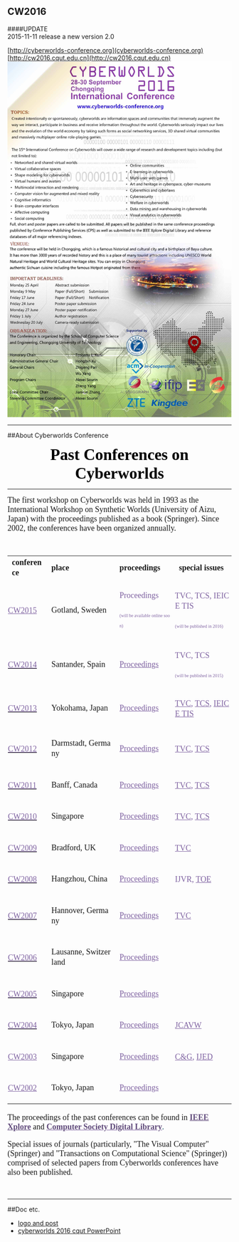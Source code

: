 ## CW2016
####UPDATE<br />
2015-11-11 release a new version 2.0

[http://cyberworlds-conference.org](cyberworlds-conference.org)<br />
[http://cw2016.cqut.edu.cn](http://cw2016.cqut.edu.cn)<br />
![](https://github.com/Jiavan/cyberworlds-conference-2016/blob/master/doc/flyer.jpg)

---
##About Cyberworlds Conference

<p style="margin: 0px 0px 5px; text-align: center;"><span style="font-family: &#39;times new roman&#39;; color: rgb(0, 0, 0); font-size: 36px;"><strong><span style="color: rgb(0, 0, 0); font-family: &#39;times new roman&#39;;">Past Conferences on Cyberworlds</span></strong></span></p><hr/><p style="margin: 5px 0px; text-align: left;"><span style="font-size: 18px; font-family: &#39;times new roman&#39;;">The first workshop on Cyberworlds was held in 1993 as the International Workshop on Synthetic Worlds (University of Aizu, Japan) with the proceedings published as a book (Springer). Since 2002, the conferences have been organized annually. &nbsp;</span></p><p><br/></p><table cellspacing="0" cellpadding="0" style="font-size: 20px; font-family: Calibri;"><tbody><tr class="firstRow"><td colspan="1" rowspan="1" style="word-break: break-all;" width="85"><strong><span style="font-family: &#39;times new roman&#39;; font-size: 18px;">conference</span></strong></td><td colspan="1" rowspan="1" style="word-break: break-all;" width="178"><strong><span style="font-family: &#39;times new roman&#39;; font-size: 18px;">place</span></strong></td><td colspan="1" rowspan="1" style="word-break: break-all;" width="133"><strong><span style="font-family: &#39;times new roman&#39;; font-size: 18px;">proceedings</span></strong></td><td colspan="1" rowspan="1" style="word-break: break-all;" width="181"><strong><span style="font-family: &#39;times new roman&#39;; font-size: 18px;">special issues</span></strong></td></tr><tr><td width="102" style="padding: 1px; word-break: break-all;"><p dir="ltr" style="text-indent: 0em;"><a href="http://www.uunaka.org/CW2015/" target="_self" style="font-family: &#39;times new roman&#39;; color: rgb(128, 100, 162); text-decoration: underline; font-size: 18px;"><span style="font-family: &#39;times new roman&#39;; color: rgb(128, 100, 162); font-size: 18px;">CW2015</span></a><span style="font-family: &#39;times new roman&#39;; color: rgb(95, 73, 122); text-decoration: none;"><strong><br/></strong></span></p></td><td colspan="1" rowspan="1" valign="null" width="178" style="word-break: break-all;"><p><span style="font-family: &#39;times new roman&#39;; font-size: 18px;">Gotland, Sweden</span></p></td><td colspan="1" rowspan="1" valign="null" width="133" style="word-break: break-all;"><p><span style="font-family: &#39;times new roman&#39;; font-size: 18px; color: rgb(128, 100, 162);">Proceedings</span></p><p><span style="font-family: &#39;times new roman&#39;; font-size: 18px; color: rgb(128, 100, 162);"><span style="color: rgb(128, 100, 162); font-family: &#39;times new roman&#39;; font-size: 10px;">(will be available online soon)</span></span></p></td><td width="181" style="padding: 1px; word-break: break-all;"><p dir="ltr" style="text-indent: 0em;"><span style="font-size: 18px; font-family: &#39;times new roman&#39;; color: rgb(128, 100, 162);">TVC, TCS, IEICE TIS&nbsp;</span></p><p dir="ltr" style="text-indent: 0em;"><span style="color: rgb(128, 100, 162); font-family: &#39;times new roman&#39;; font-size: 10px; text-indent: 0em;">(will be published in 2016)</span></p></td></tr><tr><td width="102" style="padding: 1px;"><p dir="ltr" style="text-indent: 0em;"><a href="http://www.cw2014.unican.es/" target="_self" style="text-decoration: underline;"><span style="text-decoration: underline; font-family: &#39;times new roman&#39;; color: rgb(128, 100, 162); font-size: 18px;">CW2014</span><span style="font-family: &#39;times new roman&#39;;"><strong><span style="font-family: &#39;times new roman&#39;;"></span></strong><strong><span style="font-family: &#39;times new roman&#39;;"></span></strong></span></a></p></td><td colspan="1" rowspan="1" valign="null" width="178" style="word-break: break-all;"><p><span style="font-family: &#39;times new roman&#39;; font-size: 18px;">Santander, Spain</span></p></td><td colspan="1" rowspan="1" valign="null" width="133" style="word-break: break-all;"><p><a href="http://ieeexplore.ieee.org/xpl/mostRecentIssue.jsp?punumber=6979352" target="_self" style="font-family: &#39;times new roman&#39;; font-size: 18px; white-space: normal; color: rgb(128, 100, 162); text-decoration: underline;"><span style="font-family: &#39;times new roman&#39;; font-size: 18px; color: rgb(128, 100, 162);">Proceedings</span></a></p></td><td width="181" style="padding: 1px; word-break: break-all;"><p dir="ltr" style="text-indent: 0em;"><span style="font-family: &#39;times new roman&#39;; font-size: 18px; color: rgb(128, 100, 162);">TVC, TCS&nbsp;</span></p><p dir="ltr" style="text-indent: 0em;"><span style="font-family: &#39;times new roman&#39;; font-size: 10px; color: rgb(128, 100, 162);">(will be published in 2015)</span></p></td></tr><tr><td width="102" style="padding: 1px;"><p dir="ltr" style="text-indent: 0em;"><a href="http://www.vc.media.yamanashi.ac.jp/cw2013/" target="_self" style="text-decoration: underline;"><span style="text-decoration: underline; font-family: &#39;times new roman&#39;; color: rgb(128, 100, 162); font-size: 18px;">CW2013</span><span style="font-family: &#39;times new roman&#39;;"></span></a></p></td><td colspan="1" rowspan="1" valign="null" width="178" style="word-break: break-all;"><p><span style="font-family: &#39;times new roman&#39;; font-size: 18px;">Yokohama, Japan</span></p></td><td colspan="1" rowspan="1" valign="null" width="133"><p><a href="http://ieeexplore.ieee.org/xpl/mostRecentIssue.jsp?punumber=6679568" target="_self" style="font-family: &#39;times new roman&#39;; font-size: 18px; white-space: normal; color: rgb(128, 100, 162); text-decoration: underline;"><span style="font-family: &#39;times new roman&#39;; font-size: 18px; color: rgb(128, 100, 162);">Proceedings</span></a></p></td><td width="181" style="padding: 1px; word-break: break-all;"><p dir="ltr" style="text-indent: 0em;"><a href="http://link.springer.com/journal/371/30/9/page/1" target="_self" style="font-family: &#39;times new roman&#39;; font-size: 18px; color: rgb(128, 100, 162); text-decoration: underline;"><span style="font-family: &#39;times new roman&#39;; font-size: 18px; color: rgb(128, 100, 162);">TVC</span></a><span style="font-family: &#39;times new roman&#39;; font-size: 18px; color: rgb(128, 100, 162);">, <a href="http://www.springer.com/gp/book/9783662437896" target="_self" style="color: rgb(128, 100, 162); text-decoration: underline;"><span style="font-family: &#39;times new roman&#39;; font-size: 18px; color: rgb(128, 100, 162);">TCS</span></a><span style="font-family: &#39;times new roman&#39;; font-size: 18px; color: rgb(128, 100, 162);">, </span><a href="http://search.ieice.or.jp/bin/index.php?category=D&lang=E&vol=E97-D&num=8&abst=" target="_self" style="color: rgb(128, 100, 162); text-decoration: underline;"><span style="font-family: &#39;times new roman&#39;; font-size: 18px; color: rgb(128, 100, 162);">IEICE TIS</span></a></span></p></td></tr><tr><td width="102" style="padding: 1px; word-break: break-all;"><p dir="ltr" style="text-indent: 0em;"><a href="http://www.gris.tu-darmstadt.de/cw2012/" target="_self" style="text-decoration: underline;"><span style="text-decoration: underline; font-family: &#39;times new roman&#39;; color: rgb(128, 100, 162); font-size: 18px;">CW2012</span><span style="font-family: &#39;times new roman&#39;;"><strong><span style="font-family: &#39;times new roman&#39;;"></span></strong><strong><span style="font-family: &#39;times new roman&#39;;"></span></strong></span></a></p></td><td colspan="1" rowspan="1" valign="null" width="178" style="word-break: break-all;"><p><span style="font-family: &#39;times new roman&#39;; font-size: 18px;">Darmstadt, Germany</span></p></td><td colspan="1" rowspan="1" valign="null" width="133"><p><a href="http://ieeexplore.ieee.org/xpl/mostRecentIssue.jsp?punumber=6336442" target="_self" style="font-family: &#39;times new roman&#39;; font-size: 18px; white-space: normal; color: rgb(128, 100, 162); text-decoration: underline;"><span style="font-family: &#39;times new roman&#39;; font-size: 18px; color: rgb(128, 100, 162);">Proceedings</span></a></p></td><td width="181" style="padding: 1px; word-break: break-all;"><p dir="ltr" style="text-indent: 0em;"><a href="http://link.springer.com/journal/371/29/10/page/1" target="_self" style="font-family: &#39;times new roman&#39;; font-size: 18px; color: rgb(128, 100, 162); text-decoration: underline;"><span style="font-family: &#39;times new roman&#39;; font-size: 18px; color: rgb(128, 100, 162);">TVC</span></a><span style="font-family: &#39;times new roman&#39;; font-size: 18px; color: rgb(128, 100, 162);">, <a href="http://www.springer.com/gp/book/9783642388026" target="_self" style="color: rgb(128, 100, 162); text-decoration: underline;"><span style="font-family: &#39;times new roman&#39;; font-size: 18px; color: rgb(128, 100, 162);">TCS</span></a></span></p></td></tr><tr><td width="102" style="padding: 1px;"><p dir="ltr" style="text-indent: 0em;"><a href="http://cw2011.cpsc.ucalgary.ca/" target="_self" style="text-decoration: underline;"><span style="text-decoration: underline; font-family: &#39;times new roman&#39;; color: rgb(128, 100, 162); font-size: 18px;">CW2011</span><span style="font-family: &#39;times new roman&#39;;"><strong><span style="font-family: &#39;times new roman&#39;;"></span></strong><strong><span style="font-family: &#39;times new roman&#39;;"></span></strong></span></a></p></td><td colspan="1" rowspan="1" valign="null" width="178" style="word-break: break-all;"><p><span style="font-family: &#39;times new roman&#39;; font-size: 18px;">Banff, Canada</span></p></td><td colspan="1" rowspan="1" valign="null" width="133"><p><a href="http://ieeexplore.ieee.org/xpl/mostRecentIssue.jsp?punumber=6079162" target="_self" style="font-family: &#39;times new roman&#39;; font-size: 18px; white-space: normal; color: rgb(128, 100, 162); text-decoration: underline;"><span style="font-family: &#39;times new roman&#39;; font-size: 18px; color: rgb(128, 100, 162);">Proceedings</span></a></p></td><td width="181" style="padding: 1px; word-break: break-all;"><p dir="ltr" style="text-indent: 0em;"><a href="http://link.springer.com/journal/371/29/2/page/1" target="_self" style="font-family: &#39;times new roman&#39;; font-size: 18px; color: rgb(128, 100, 162); text-decoration: underline;"><span style="font-family: &#39;times new roman&#39;; font-size: 18px; color: rgb(128, 100, 162);">TVC</span></a><span style="font-family: &#39;times new roman&#39;; font-size: 18px; color: rgb(128, 100, 162);">, <a href="http://www.springer.com/gp/book/9783642326622" target="_self" style="color: rgb(128, 100, 162); text-decoration: underline;"><span style="font-family: &#39;times new roman&#39;; font-size: 18px; color: rgb(128, 100, 162);">TCS</span></a></span></p></td></tr><tr><td width="102" style="padding: 1px; word-break: break-all;"><p dir="ltr" style="text-indent: 0em;"><a href="http://www3.ntu.edu.sg/SCE/cw2010/cw2010.htm" target="_self" style="text-decoration: underline;"><span style="text-decoration: underline; font-family: &#39;times new roman&#39;; color: rgb(128, 100, 162); font-size: 18px;">CW2010</span><span style="font-family: &#39;times new roman&#39;;"><strong><span style="font-family: &#39;times new roman&#39;;"></span></strong><strong><span style="font-family: &#39;times new roman&#39;;"></span></strong></span></a></p></td><td colspan="1" rowspan="1" valign="null" width="178"><p><span style="font-family: &#39;times new roman&#39;; font-size: 18px;">Singapore</span></p></td><td colspan="1" rowspan="1" valign="null" width="133"><p><a href="http://ieeexplore.ieee.org/xpl/mostRecentIssue.jsp?punumber=5654666" target="_self" style="font-family: &#39;times new roman&#39;; font-size: 18px; white-space: normal; color: rgb(128, 100, 162); text-decoration: underline;"><span style="font-family: &#39;times new roman&#39;; font-size: 18px; color: rgb(128, 100, 162);">Proceedings</span></a></p></td><td width="181" style="padding: 1px; word-break: break-all;"><p dir="ltr" style="text-indent: 0em;"><a href="http://link.springer.com/journal/371/27/4/page/1" target="_self" style="font-family: &#39;times new roman&#39;; font-size: 18px; color: rgb(128, 100, 162); text-decoration: underline;"><span style="font-family: &#39;times new roman&#39;; font-size: 18px; color: rgb(128, 100, 162);">TVC</span></a><span style="font-family: &#39;times new roman&#39;; font-size: 18px; color: rgb(128, 100, 162);">, <a href="http://www.springer.com/gp/book/9783642223358" target="_self" style="color: rgb(128, 100, 162); text-decoration: underline;"><span style="font-family: &#39;times new roman&#39;; font-size: 18px; color: rgb(128, 100, 162);">TCS</span></a></span></p></td></tr><tr><td width="102" style="padding: 1px; word-break: break-all;"><p dir="ltr" style="text-indent: 0em;"><a href="http://www.inf.brad.ac.uk/cw09/?c=14" target="_self" style="text-decoration: underline;"><span style="text-decoration: underline; font-family: &#39;times new roman&#39;; color: rgb(128, 100, 162); font-size: 18px;">CW2009</span><span style="font-family: &#39;times new roman&#39;;"><strong><span style="font-family: &#39;times new roman&#39;;"></span></strong><strong><span style="font-family: &#39;times new roman&#39;;"></span></strong></span></a></p></td><td colspan="1" rowspan="1" valign="null" width="178" style="word-break: break-all;"><p><span style="font-family: &#39;times new roman&#39;; font-size: 18px;">Bradford, UK</span></p></td><td colspan="1" rowspan="1" valign="null" width="133"><p><a href="http://ieeexplore.ieee.org/xpl/mostRecentIssue.jsp?punumber=5279455" target="_self" style="font-family: &#39;times new roman&#39;; font-size: 18px; white-space: normal; color: rgb(128, 100, 162); text-decoration: underline;"><span style="font-family: &#39;times new roman&#39;; font-size: 18px; color: rgb(128, 100, 162);">Proceedings</span></a></p></td><td width="181" style="padding: 1px; word-break: break-all;"><p dir="ltr" style="text-indent: 0em;"><a href="http://link.springer.com/journal/371/26/5/page/1" target="_self" style="font-family: &#39;times new roman&#39;; font-size: 18px; color: rgb(128, 100, 162); text-decoration: underline;"><span style="font-family: &#39;times new roman&#39;; font-size: 18px; color: rgb(128, 100, 162);">TVC</span></a></p></td></tr><tr><td width="102" style="padding: 1px;"><p dir="ltr" style="text-indent: 0em;"><a href="http://www3.ntu.edu.sg/home/assourin/CW/CW2008report.pdf" target="_self" style="text-decoration: underline;"><span style="text-decoration: underline; font-family: &#39;times new roman&#39;; color: rgb(128, 100, 162); font-size: 18px;">CW2008</span><span style="font-family: &#39;times new roman&#39;;"><strong><span style="font-family: &#39;times new roman&#39;;"></span></strong><strong><span style="font-family: &#39;times new roman&#39;;"></span></strong></span></a></p></td><td colspan="1" rowspan="1" valign="null" width="178" style="word-break: break-all;"><p><span style="font-family: &#39;times new roman&#39;; font-size: 18px;">Hangzhou, China</span></p></td><td colspan="1" rowspan="1" valign="null" width="133"><p><a href="http://ieeexplore.ieee.org/xpl/mostRecentIssue.jsp?punumber=4741259" target="_self" style="font-family: &#39;times new roman&#39;; font-size: 18px; white-space: normal; text-decoration: underline; color: rgb(128, 100, 162);"><span style="font-family: &#39;times new roman&#39;; font-size: 18px; color: rgb(128, 100, 162);">Proceedings</span></a></p></td><td width="181" style="padding: 1px; word-break: break-all;"><p dir="ltr" style="text-indent: 0em;"><span style="font-family: &#39;times new roman&#39;; font-size: 18px; color: rgb(128, 100, 162);">IJVR, <a href="http://link.springer.com/book/10.1007/978-3-642-03270-7" target="_self" style="color: rgb(128, 100, 162); text-decoration: underline;"><span style="font-family: &#39;times new roman&#39;; font-size: 18px; color: rgb(128, 100, 162);">TOE</span></a></span></p></td></tr><tr><td width="102" style="padding: 1px;"><p dir="ltr" style="text-indent: 0em;"><a href="http://www3.ntu.edu.sg/home/assourin/CW/CW2007report.pdf" target="_self" style="text-decoration: underline;"><span style="text-decoration: underline; font-family: &#39;times new roman&#39;; color: rgb(128, 100, 162); font-size: 18px;">CW2007</span><span style="font-family: &#39;times new roman&#39;;"><strong><span style="font-family: &#39;times new roman&#39;;"></span></strong><strong><span style="font-family: &#39;times new roman&#39;;"></span></strong></span></a></p></td><td colspan="1" rowspan="1" valign="null" width="178" style="word-break: break-all;"><p><span style="font-family: &#39;times new roman&#39;; font-size: 18px;">Hannover, Germany</span></p></td><td colspan="1" rowspan="1" valign="null" width="133"><p><a href="http://ieeexplore.ieee.org/xpl/mostRecentIssue.jsp?punumber=4390881" target="_self" style="font-family: &#39;times new roman&#39;; font-size: 18px; white-space: normal; color: rgb(128, 100, 162); text-decoration: underline;"><span style="font-family: &#39;times new roman&#39;; font-size: 18px; color: rgb(128, 100, 162);">Proceedings</span></a></p></td><td width="181" style="padding: 1px; word-break: break-all;"><p dir="ltr" style="text-indent: 0em;"><a href="http://link.springer.com/article/10.1007%2Fs00371-008-0290-4" target="_self" style="font-family: &#39;times new roman&#39;; font-size: 18px; color: rgb(128, 100, 162); text-decoration: underline;"><span style="font-family: &#39;times new roman&#39;; font-size: 18px; color: rgb(128, 100, 162);">TVC</span></a></p></td></tr><tr><td width="102" style="padding: 1px;"><p dir="ltr" style="text-indent: 0em;"><a href="http://origin-www.computer.org/csdl/proceedings/cw/2006/2671/00/2671viii.pdf" target="_self" style="text-decoration: underline;"><span style="text-decoration: underline; font-family: &#39;times new roman&#39;; color: rgb(128, 100, 162); font-size: 18px;">CW2006</span><span style="font-family: &#39;times new roman&#39;;"><strong><span style="font-family: &#39;times new roman&#39;;"></span></strong><strong><span style="font-family: &#39;times new roman&#39;;"></span></strong></span></a></p></td><td colspan="1" rowspan="1" valign="null" width="178" style="word-break: break-all;"><p><span style="font-family: &#39;times new roman&#39;; font-size: 18px;">Lausanne, Switzerland</span></p></td><td colspan="1" rowspan="1" valign="null" width="133"><p><a href="http://ieeexplore.ieee.org/xpl/mostRecentIssue.jsp?punumber=4030810" target="_self" style="font-family: &#39;times new roman&#39;; font-size: 18px; white-space: normal; color: rgb(128, 100, 162); text-decoration: underline;"><span style="font-family: &#39;times new roman&#39;; font-size: 18px; color: rgb(128, 100, 162);">Proceedings</span></a></p></td><td width="181" style="padding: 1px; word-break: break-all;"><br/></td></tr><tr><td width="102" style="padding: 1px; word-break: break-all;"><p dir="ltr" style="text-indent: 0em;"><a href="http://www.ntu.edu.sg/sce/cw2005/" target="_self" style="text-decoration: underline;"><span style="text-decoration: underline; font-family: &#39;times new roman&#39;; color: rgb(128, 100, 162); font-size: 18px;">CW2005</span><span style="font-family: &#39;times new roman&#39;;"><strong><span style="font-family: &#39;times new roman&#39;;"></span></strong><strong><span style="font-family: &#39;times new roman&#39;;"></span></strong></span></a></p></td><td colspan="1" rowspan="1" valign="null" width="178"><p><span style="font-family: &#39;times new roman&#39;; font-size: 18px;">Singapore</span></p></td><td colspan="1" rowspan="1" valign="null" width="133"><p><a href="http://ieeexplore.ieee.org/xpl/mostRecentIssue.jsp?punumber=10580" target="_self" style="font-family: &#39;times new roman&#39;; font-size: 18px; white-space: normal; color: rgb(128, 100, 162); text-decoration: underline;"><span style="font-family: &#39;times new roman&#39;; font-size: 18px; color: rgb(128, 100, 162);">Proceedings</span></a></p></td><td width="181" style="padding: 1px; word-break: break-all;"><br/></td></tr><tr><td width="102" style="padding: 1px;"><p dir="ltr" style="text-indent: 0em;"><a href="http://www.uunaka.org/cw2004/new-index.html" target="_self" style="text-decoration: underline;"><span style="text-decoration: underline; font-family: &#39;times new roman&#39;; color: rgb(128, 100, 162); font-size: 18px;">CW2004</span><span style="font-family: &#39;times new roman&#39;;"><strong><span style="font-family: &#39;times new roman&#39;;"></span></strong><strong><span style="font-family: &#39;times new roman&#39;;"></span></strong></span></a></p></td><td colspan="1" rowspan="1" valign="null" width="178" style="word-break: break-all;"><p><span style="font-family: &#39;times new roman&#39;; font-size: 18px;">Tokyo, Japan</span></p></td><td colspan="1" rowspan="1" valign="null" width="133"><p><a href="http://ieeexplore.ieee.org/xpl/mostRecentIssue.jsp?punumber=9429" target="_self" style="font-family: &#39;times new roman&#39;; font-size: 18px; white-space: normal; color: rgb(128, 100, 162); text-decoration: underline;"><span style="font-family: &#39;times new roman&#39;; font-size: 18px; color: rgb(128, 100, 162);">Proceedings</span></a></p></td><td width="181" style="padding: 1px; word-break: break-all;"><p dir="ltr" style="text-indent: 0em;"><a href="http://onlinelibrary.wiley.com/doi/10.1002/cav.v16:2/issuetoc" target="_self" style="font-family: &#39;times new roman&#39;; font-size: 18px; color: rgb(128, 100, 162); text-decoration: underline;"><span style="font-family: &#39;times new roman&#39;; font-size: 18px; color: rgb(128, 100, 162);">JCAVW</span></a><span style="color: rgb(128, 100, 162);">&nbsp;</span></p></td></tr><tr><td width="102" style="padding: 1px; word-break: break-all;"><p dir="ltr" style="text-indent: 0em;"><a href="http://www.ntu.edu.sg/sce/cw2003" target="_self" style="font-size: 18px; text-decoration: underline;"><span style="font-size: 18px; text-decoration: underline; font-family: &#39;times new roman&#39;; color: rgb(128, 100, 162);">CW2003</span><span style="font-size: 18px;"><span style="font-size: 18px; font-family: &#39;times new roman&#39;; color: rgb(95, 73, 122);"></span><span style="font-size: 18px; font-family: &#39;times new roman&#39;;"><strong><span style="font-size: 18px; font-family: &#39;times new roman&#39;;"></span></strong><strong><span style="font-size: 18px; font-family: &#39;times new roman&#39;;"></span></strong></span></span></a></p></td><td colspan="1" rowspan="1" valign="null" width="178" style="word-break: break-all;"><p><span style="font-family: &#39;times new roman&#39;; font-size: 18px;">Singapore</span></p></td><td colspan="1" rowspan="1" valign="null" width="133"><p><a href="http://ieeexplore.ieee.org/xpl/mostRecentIssue.jsp?punumber=8879" target="_self" style="font-family: &#39;times new roman&#39;; font-size: 18px; white-space: normal; color: rgb(128, 100, 162); text-decoration: underline;"><span style="font-family: &#39;times new roman&#39;; font-size: 18px; color: rgb(128, 100, 162);">Proceedings</span></a></p></td><td width="181" style="padding: 1px; word-break: break-all;"><p dir="ltr" style="text-indent: 0em;"><a href="http://www.sciencedirect.com/science/journal/00978493/28/4" target="_self" style="font-family: &#39;times new roman&#39;; font-size: 18px; color: rgb(128, 100, 162); text-decoration: underline;"><span style="font-family: &#39;times new roman&#39;; font-size: 18px; color: rgb(128, 100, 162);">C&amp;G</span></a><span style="font-family: &#39;times new roman&#39;; font-size: 18px; color: rgb(128, 100, 162);">, <a href="http://www.igi-global.com/Files/Ancillary/JDET%20preface%202(4).pdf" target="_self" style="color: rgb(128, 100, 162); text-decoration: underline;"><span style="font-family: &#39;times new roman&#39;; font-size: 18px; color: rgb(128, 100, 162);">IJED</span></a></span></p></td></tr><tr><td width="102" style="padding: 1px; word-break: break-all;"><p dir="ltr" style="text-indent: 0em;"><a href="http://cis.k.hosei.ac.jp/CW2002" target="_self" style="font-family: &#39;times new roman&#39;; font-size: 18px; color: rgb(128, 100, 162); text-decoration: underline;"><span style="font-family: &#39;times new roman&#39;; font-size: 18px; color: rgb(128, 100, 162);">CW2002</span></a><br/></p></td><td colspan="1" rowspan="1" valign="null" width="178" style="word-break: break-all;"><p><span style="font-family: &#39;times new roman&#39;; font-size: 18px;">Tokyo, Japan</span></p></td><td colspan="1" rowspan="1" valign="null" width="133"><p><a href="http://ieeexplore.ieee.org/xpl/mostRecentIssue.jsp?punumber=8409" target="_self" style="font-family: &#39;times new roman&#39;; font-size: 18px; white-space: normal; color: rgb(128, 100, 162); text-decoration: underline;"><span style="font-family: &#39;times new roman&#39;; font-size: 18px; color: rgb(128, 100, 162);">Proceedings</span></a></p></td><td width="181" style="padding: 1px; word-break: break-all;"><br/></td></tr></tbody></table><p style="font-family: Calibri; font-size: 18px;"><span style="font-family: &#39;times new roman&#39;;">The proceedings of the past conferences can be found in<span style="font-family: &#39;times new roman&#39;; color: rgb(49, 133, 155); text-decoration: none;">&nbsp;</span></span><a href="http://www.ieee.org/searchresults/index.html?cx=006539740418318249752%3Af2h38l7gvis&cof=FORID%3A11&qp=&ie=UTF-8&oe=UTF-8&q=Cyberworlds" style="text-decoration: underline; font-family: &#39;times new roman&#39;; color: rgb(95, 73, 122);"><strong><span style="font-family: &#39;times new roman&#39;; color: rgb(95, 73, 122);">IEEE Xplore</span></strong></a><span style="font-family: &#39;times new roman&#39;;">&nbsp;and<span style="font-family: &#39;times new roman&#39;; text-decoration: none;">&nbsp;</span></span><a href="http://www.computer.org/csdl/proceedings/cw/index.html" target="_self" style="text-decoration: underline;"><span style="text-decoration: underline; color: rgb(128, 100, 162);"><strong><span style="color: rgb(95, 73, 122); font-family: &#39;times new roman&#39;;">Computer Society Digital Library</span></strong></span><strong><span style="font-family: &#39;times new roman&#39;; color: rgb(95, 73, 122);"></span></strong><strong><span style="font-family: &#39;times new roman&#39;; color: rgb(95, 73, 122);"></span></strong></a><span style="color: rgb(32, 88, 103); text-decoration: none; font-family: &#39;times new roman&#39;;">.</span></p><p style="font-family: Calibri; font-size: 18px;"><span style="font-family: &#39;times new roman&#39;;">Special issues of journals (particularly, &quot;The Visual Computer&quot; (Springer) and &quot;Transactions on Computational Science&quot; (Springer)</span><span style="font-family: &#39;times new roman&#39;;">) comprised of selected papers from Cyberworlds conferences have also been published.</span></p><p><br/></p>

---
##Doc etc.
* [logo and post](https://github.com/Jiavan/cyberworlds2016/tree/master/doc/logoandpost)
* [cyberworlds 2016 cqut PowerPoint](https://github.com/Jiavan/cyberworlds2016/blob/master/doc/CW2016-CQUT-application.ppt)
